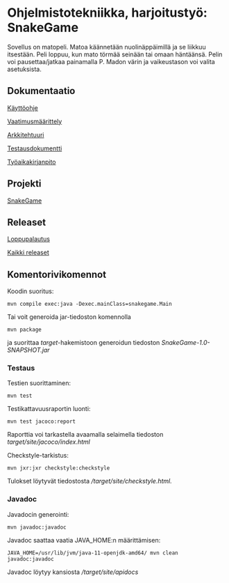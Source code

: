 # Ohjelmistotekniikka, harjoitustyö: SnakeGame

Sovellus on matopeli. Matoa käännetään nuolinäppäimillä ja se liikkuu itsestään. Peli loppuu, kun mato törmää seinään tai omaan häntäänsä. Pelin voi pausettaa/jatkaa painamalla P. Madon värin ja vaikeustason voi valita asetuksista.

## Dokumentaatio

[Käyttöohje](https://github.com/selsama/ot-harjoitus/blob/master/dokumentointi/kayttoohje.md)

[Vaatimusmäärittely](https://github.com/selsama/ot-harjoitus/blob/master/dokumentointi/vaatimusmaarittely.md)

[Arkkitehtuuri](https://github.com/selsama/ot-harjoitus/blob/master/dokumentointi/arkkitehtuuri.md)

[Testausdokumentti](https://github.com/selsama/ot-harjoitus/blob/master/dokumentointi/testaus.md)

[Työaikakirjanpito](https://github.com/selsama/ot-harjoitus/blob/master/dokumentointi/tyoaikakirjanpito.md)

## Projekti

[SnakeGame](https://github.com/selsama/ot-harjoitus/tree/master/SnakeGame)

## Releaset

[Loppupalautus](https://github.com/selsama/ot-harjoitus/releases/tag/Loppupalautus)

[Kaikki releaset](https://github.com/selsama/ot-harjoitus/releases)

## Komentorivikomennot

Koodin suoritus: 

    mvn compile exec:java -Dexec.mainClass=snakegame.Main
    
Tai voit generoida jar-tiedoston komennolla 

    mvn package

ja suorittaa *target*-hakemistoon generoidun tiedoston *SnakeGame-1.0-SNAPSHOT.jar*

### Testaus

Testien suorittaminen: 

    mvn test

Testikattavuusraportin luonti: 

    mvn test jacoco:report

Raporttia voi tarkastella avaamalla selaimella tiedoston *target/site/jacoco/index.html*

Checkstyle-tarkistus:

    mvn jxr:jxr checkstyle:checkstyle
    
Tulokset löytyvät tiedostosta */target/site/checkstyle.html.*

### Javadoc

Javadocin generointi:

    mvn javadoc:javadoc
    
Javadoc saattaa vaatia JAVA_HOME:n määrittämisen:

    JAVA_HOME=/usr/lib/jvm/java-11-openjdk-amd64/ mvn clean javadoc:javadoc
    
Javadoc löytyy kansiosta */target/site/apidocs*

